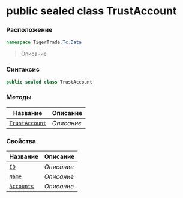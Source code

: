
# public sealed class TrustAccount
### Расположение
```csharp
namespace TigerTrade.Tc.Data
```



> Описание

### Синтаксис
```csharp
public sealed class TrustAccount
```


### Методы
| Название | Описание |
| --- | --- |
| [`TrustAccount`](./TrustAccount.cs/Методы/TrustAccount.md) | *Описание* |

### Свойства
| Название | Описание |
| --- | --- |
| [`ID`](./TrustAccount.cs/Свойства/ID.md) | *Описание* |
| [`Name`](./TrustAccount.cs/Свойства/Name.md) | *Описание* |
| [`Accounts`](./TrustAccount.cs/Свойства/Accounts.md) | *Описание* |



